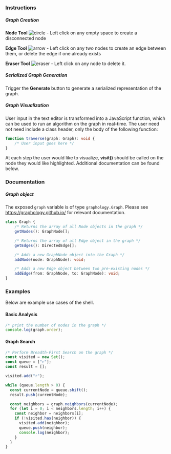 ### Instructions
##### Graph Creation
**Node Tool**  ![circle](https://github.com/waiwasabi/hack2023/assets/58406472/02abd2bd-55a1-4dda-a5b0-19f99822a377) - Left click on any empty space to create a disconnected node


**Edge Tool**  ![arrow](https://github.com/waiwasabi/hack2023/assets/58406472/79e4991d-0bb0-49b5-9aed-fb2611a6a06d) - Left click on any two nodes to create an edge between them, or delete the edge if one already exists 

**Eraser Tool** ![eraser](https://github.com/waiwasabi/hack2023/assets/58406472/186fd6fd-6f15-451c-a33e-3f453c5be1a9) - Left click on any node to delete it.

##### Serialized Graph Generation
Trigger the **Generate** button to generate a serialized representation of the graph.

##### Graph Visualization
User input in the text editor is transformed into a JavaScript function, which can be used to run an algorithm on the graph in real-time. The user need not need include a class header, only the body of the following function:

``` ts
function traverse(graph: Graph): void {
	/* User input goes here */
}
```

At each step the user would like to visualize, **visit()** should be called on the node they would like highlighted. Additional documentation can be found below.

### Documentation
##### Graph object
The exposed `graph` variable is of type `graphology.Graph`. Please see https://graphology.github.io/ for relevant documentation.
``` ts
class Graph {
	/* Returns the array of all Node objects in the graph */
	getNodes(): GraphNode[];

	/* Returns the array of all Edge object in the graph */
	getEdges(): DirectedEdge[];

	/* Adds a new GraphNode object into the Graph */
	addNode(node: GraphNode): void;

	/* Adds a new Edge object between two pre-existing nodes */
	addEdge(from: GraphNode, to: GraphNode): void;
}
```

### Examples
Below are example use cases of the shell.

#### Basic Analysis
```ts
/* print the number of nodes in the graph */
console.log(graph.order);
```

#### Graph Search
```ts
/* Perform Breadth-First Search on the graph */
const visited = new Set();
const queue = ["r"];
const result = [];

visited.add("r");

while (queue.length > 0) {
  const currentNode = queue.shift();
  result.push(currentNode);

  const neighbors = graph.neighbors(currentNode);
  for (let i = 0; i < neighbors.length; i++) {
    const neighbor = neighbors[i];
    if (!visited.has(neighbor)) {
      visited.add(neighbor);
      queue.push(neighbor);
      console.log(neighbor);
    }
  }
}
```


